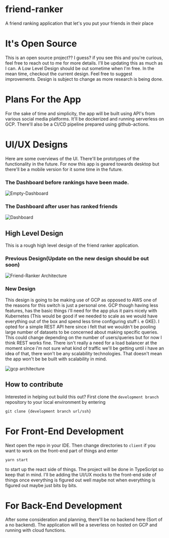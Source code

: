 # friend-ranker
A friend ranking application that let's you put your friends in their place 

# It's Open Source
This is an open source project?? I guess? if you see this and you're curious, feel free to reach out to me for more details. 
I'll be updating this as much as I can. A Low Level Design should be out sometime when I'm free. In the mean time, checkout the current design. 
Feel free to suggest improvements. Design is subject to change as more research is being done.

# Plans For the App
For the sake of time and simplicity, the app will be built using API's from various social media platforms. It'll be dockerized and running serverless on GCP. There'll also be a CI/CD pipeline prepared using github-actions.

# UI/UX Designs
Here are some overviews of the UI. There'll be prototypes of the functionality in the future. For now this app is geared towards desktop but there'll be a mobile version for it 
some time in the future.
  ### The Dashboard before rankings have been made.
   ![Empty-Dashboard](https://user-images.githubusercontent.com/61554248/150936920-b77f964b-81d8-43d5-bb6d-1cc4c78b86da.png)
   
  ### The Dashboard after user has ranked friends
   ![Dashboard](https://user-images.githubusercontent.com/61554248/150937118-ec628c2f-ec85-4fea-a3ce-1925de1d2416.png)



## High Level Design
This is a rough high level design of the friend ranker application.
### Previous Design(Update on the new design should be out soon) 
![Friend-Ranker Architecture](https://user-images.githubusercontent.com/61554248/141692748-f48877ed-b6a6-49ad-867d-7b77549b4b7d.png)

### New Design
This design is going to be making use of GCP as opposed to AWS one of the reasons for this switch is just a personal one. GCP though having less features, 
has the basic things i'll need for the app plus it pairs nicely with Kubernetes (This would be good if we needed to scale as we would have everything out of the box and spend less time configuring stuff i. e GKE).  I opted for a simple REST API here since i felt that we wouldn't be pooling large number of datasets to be concerned about making specific queries. This could change depending on the number of users/queries but for now I think REST works fine. There isn't really a need for a load balancer at the moment since i'm not sure what kind of traffic we'll be getting until i have an idea of that, there won't be any scalability technologies. That doesn't mean the app won't be be built with scalability in mind.

![gcp architecture](https://user-images.githubusercontent.com/61554248/151041901-44b93c30-32ae-4612-8199-a86fe7a75926.png)


## How to contribute
Interested in helping out build this out? 
First clone the `development branch` repository to your local environment  by entering 

`git clone {development branch url/ssh} `

# For Front-End Development
Next open the repo in your IDE. Then change directories to `client` if you want to work on the front-end part of things and enter 

`yarn start`

to start up the react side of things. The project will be done in TypeScript so keep that in mind. I'll be adding the UI/UX mocks to the front-end side of things once everything is figured out well maybe not when everything is figured out maybe just bits by bits.

# For Back-End Development
After some consideration and planning, there'll be no backend here (Sort of a no backend). The application will be a severless on hosted on GCP and running with cloud functions.
